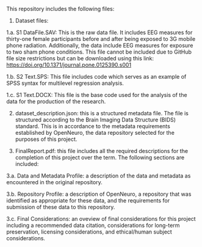 This repository includes the following files:

1. Dataset files:

1.a. S1 DataFile.SAV: This is the raw data file. It includes EEG measures for thirty-one female participants before and after being exposed to 3G mobile phone radiation. Additionally, the data include EEG measures for exposure to two sham phone conditions. This file cannot be included due to GitHub file size restrictions but can be downloaded using this link: https://doi.org/10.1371/journal.pone.0125390.s001 

1.b. S2 Text.SPS: This file includes code which serves as an example of SPSS syntax for multilevel regression analysis.

1.c. S1 Text.DOCX: This file is the base code used for the analysis of the data for the production of the research.

2. dataset_description.json: this is a structured metadata file. The file is structured according to the Brain Imaging Data Structure (BIDS) standard. This is in accordance to the metadata requirements established by OpenNeuro, the data repository selected for the purposes of this project.

3. FinalReport.pdf: this file includes all the required descriptions for the completion of this project over the term. The following sections are included:

3.a. Data and Metadata Profile: a description of the data and metadata as encountered in the original repository.

3.b. Repository Profile: a description of OpenNeuro, a repository that was identified as appropriate for these data, and the requirements for submission of these data to this repository.

3.c. Final Considerations: an oveview of final considerations for this project including a recommended data citation, considerations for long-term preservation, licensing considerations, and ethical/human subject considerations.
